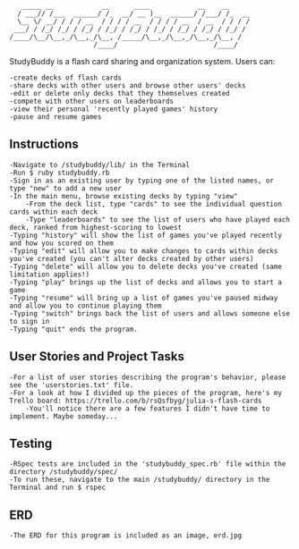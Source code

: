 ```
   _____ __            __      ____            __    __     
  / ___// /___  ______/ /_  __/ __ )__  ______/ /___/ /_  __
  \__ \/ __/ / / / __  / / / / __  / / / / __  / __  / / / /
 ___/ / /_/ /_/ / /_/ / /_/ / /_/ / /_/ / /_/ / /_/ / /_/ / 
/____/\__/\__,_/\__,_/\__, /_____/\__,_/\__,_/\__,_/\__, /  
                     /____/                        /____/                                              
```

StudyBuddy is a flash card sharing and organization system. Users can:

	-create decks of flash cards
	-share decks with other users and browse other users' decks
	-edit or delete only decks that they themselves created
	-compete with other users on leaderboards
	-view their personal 'recently played games' history
	-pause and resume games

## Instructions

	-Navigate to /studybuddy/lib/ in the Terminal
	-Run $ ruby studybuddy.rb
	-Sign in as an existing user by typing one of the listed names, or type "new" to add a new user
	-In the main menu, browse existing decks by typing "view"
		-From the deck list, type "cards" to see the individual question cards within each deck
		-Type "leaderboards" to see the list of users who have played each deck, ranked from highest-scoring to lowest
	-Typing "history" will show the list of games you've played recently and how you scored on them
	-Typing "edit" will allow you to make changes to cards within decks you've created (you can't alter decks created by other users)
	-Typing "delete" will allow you to delete decks you've created (same limitation applies!)
	-Typing "play" brings up the list of decks and allows you to start a game
	-Typing "resume" will bring up a list of games you've paused midway and allow you to continue playing them
	-Typing "switch" brings back the list of users and allows someone else to sign in
	-Typing "quit" ends the program.


## User Stories and Project Tasks
	
	-For a list of user stories describing the program's behavior, please see the 'userstories.txt' file.
	-For a look at how I divided up the pieces of the program, here's my Trello board: https://trello.com/b/rsQsfbyg/julia-s-flash-cards
		-You'll notice there are a few features I didn't have time to implement. Maybe someday...

	
## Testing

	-RSpec tests are included in the 'studybuddy_spec.rb' file within the directory /studybuddy/spec/
	-To run these, navigate to the main /studybuddy/ directory in the Terminal and run $ rspec


## ERD
	
	-The ERD for this program is included as an image, erd.jpg




